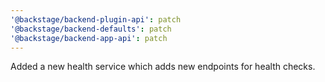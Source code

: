 ```yaml
---
'@backstage/backend-plugin-api': patch
'@backstage/backend-defaults': patch
'@backstage/backend-app-api': patch
---
```


Added a new health service which adds new endpoints for health checks.
